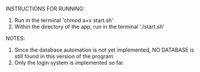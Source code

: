 INSTRUCTIONS FOR RUNNING:
1. Run in the terminal 'chmod a+x start.sh'
2. Within the directory of the app, run in the terminal './start.sh'


NOTES: 
1. Since the database automation is not yet implemented, NO DATABASE is still found in this version of the program
2. Only the login system is implemented so far. 
